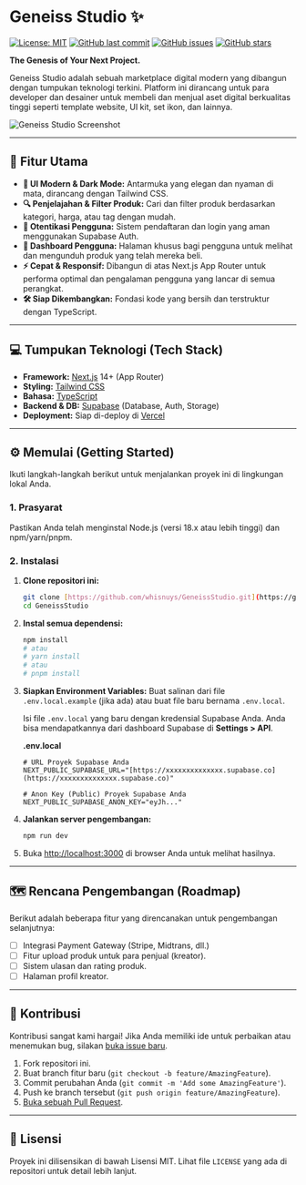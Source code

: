 # Geneiss Studio ✨

[![License: MIT](https://img.shields.io/github/license/whisnuys/GeneissStudio)](https://github.com/whisnuys/GeneissStudio/blob/main/LICENSE)
[![GitHub last commit](https://img.shields.io/github/last-commit/whisnuys/GeneissStudio)](https://github.com/whisnuys/GeneissStudio/commits/main)
[![GitHub issues](https://img.shields.io/github/issues/whisnuys/GeneissStudio)](https://github.com/whisnuys/GeneissStudio/issues)
[![GitHub stars](https://img.shields.io/github/stars/whisnuys/GeneissStudio?style=social)](https://github.com/whisnuys/GeneissStudio/stargazers)

**The Genesis of Your Next Project.**

Geneiss Studio adalah sebuah marketplace digital modern yang dibangun dengan tumpukan teknologi terkini. Platform ini dirancang untuk para developer dan desainer untuk membeli dan menjual aset digital berkualitas tinggi seperti template website, UI kit, set ikon, dan lainnya.

![Geneiss Studio Screenshot](https://user-images.githubusercontent.com/10102/188509062-1b3c4aaa-f7f1-4363-a253-764c185a3c94.png)

---

## 🚀 Fitur Utama

-   **🎨 UI Modern & Dark Mode:** Antarmuka yang elegan dan nyaman di mata, dirancang dengan Tailwind CSS.
-   **🔍 Penjelajahan & Filter Produk:** Cari dan filter produk berdasarkan kategori, harga, atau tag dengan mudah.
-   **🔐 Otentikasi Pengguna:** Sistem pendaftaran dan login yang aman menggunakan Supabase Auth.
-   **👤 Dashboard Pengguna:** Halaman khusus bagi pengguna untuk melihat dan mengunduh produk yang telah mereka beli.
-   **⚡ Cepat & Responsif:** Dibangun di atas Next.js App Router untuk performa optimal dan pengalaman pengguna yang lancar di semua perangkat.
-   **🛠️ Siap Dikembangkan:** Fondasi kode yang bersih dan terstruktur dengan TypeScript.

---

## 💻 Tumpukan Teknologi (Tech Stack)

-   **Framework:** [Next.js](https://nextjs.org/) 14+ (App Router)
-   **Styling:** [Tailwind CSS](https://tailwindcss.com/)
-   **Bahasa:** [TypeScript](https://www.typescriptlang.org/)
-   **Backend & DB:** [Supabase](https://supabase.io/) (Database, Auth, Storage)
-   **Deployment:** Siap di-deploy di [Vercel](https://vercel.com/)

---

## ⚙️ Memulai (Getting Started)

Ikuti langkah-langkah berikut untuk menjalankan proyek ini di lingkungan lokal Anda.

### 1. Prasyarat

Pastikan Anda telah menginstal Node.js (versi 18.x atau lebih tinggi) dan npm/yarn/pnpm.

### 2. Instalasi

1.  **Clone repositori ini:**
    ```bash
    git clone [https://github.com/whisnuys/GeneissStudio.git](https://github.com/whisnuys/GeneissStudio.git)
    cd GeneissStudio
    ```

2.  **Instal semua dependensi:**
    ```bash
    npm install
    # atau
    # yarn install
    # atau
    # pnpm install
    ```

3.  **Siapkan Environment Variables:**
    Buat salinan dari file `.env.local.example` (jika ada) atau buat file baru bernama `.env.local`.
    
    Isi file `.env.local` yang baru dengan kredensial Supabase Anda. Anda bisa mendapatkannya dari dashboard Supabase di **Settings > API**.

    **.env.local**
    ```env
    # URL Proyek Supabase Anda
    NEXT_PUBLIC_SUPABASE_URL="[https://xxxxxxxxxxxxxx.supabase.co](https://xxxxxxxxxxxxxx.supabase.co)"

    # Anon Key (Public) Proyek Supabase Anda
    NEXT_PUBLIC_SUPABASE_ANON_KEY="eyJh..."
    ```

4.  **Jalankan server pengembangan:**
    ```bash
    npm run dev
    ```

5.  Buka [http://localhost:3000](http://localhost:3000) di browser Anda untuk melihat hasilnya.

---

## 🗺️ Rencana Pengembangan (Roadmap)

Berikut adalah beberapa fitur yang direncanakan untuk pengembangan selanjutnya:

-   [ ] Integrasi Payment Gateway (Stripe, Midtrans, dll.)
-   [ ] Fitur upload produk untuk para penjual (kreator).
-   [ ] Sistem ulasan dan rating produk.
-   [ ] Halaman profil kreator.

---

## 🤝 Kontribusi

Kontribusi sangat kami hargai! Jika Anda memiliki ide untuk perbaikan atau menemukan bug, silakan [buka issue baru](https://github.com/whisnuys/GeneissStudio/issues/new/choose).

1.  Fork repositori ini.
2.  Buat branch fitur baru (`git checkout -b feature/AmazingFeature`).
3.  Commit perubahan Anda (`git commit -m 'Add some AmazingFeature'`).
4.  Push ke branch tersebut (`git push origin feature/AmazingFeature`).
5.  [Buka sebuah Pull Request](https://github.com/whisnuys/GeneissStudio/compare).

---

## 📄 Lisensi

Proyek ini dilisensikan di bawah Lisensi MIT. Lihat file `LICENSE` yang ada di repositori untuk detail lebih lanjut.

